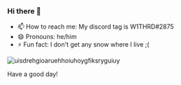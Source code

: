 ### Hi there 👋

- 📫 How to reach me: My discord tag is W1THRD#2875
- 😄 Pronouns: he/him
- ⚡ Fun fact: I don't get any snow where I live ;(

![uisdrehgioaruehhoiuhoygfiksryguiuy](https://i.imgur.com/cek0CRf.png)

Have a good day!
